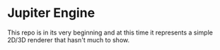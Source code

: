 # Jupiter Engine 
This repo is in its very beginning and at this time it represents a simple 2D/3D renderer that hasn't much to show.
